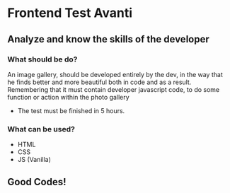 # Frontend Test Avanti
## Analyze and know the skills of the developer


### What should be do?

An image gallery, should be developed entirely by the dev, in the way that he finds better and more beautiful both in code and as a result.
Remembering that it must contain developer javascript code, to do some function or action within the photo gallery

* The test must be finished in 5 hours.

### What can be used?

* HTML
* CSS
* JS (Vanilla)

## Good Codes!